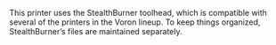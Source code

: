 This printer uses the StealthBurner toolhead, which is compatible with several of the printers in the Voron lineup. 
To keep things organized, StealthBurner’s files are maintained separately. 
